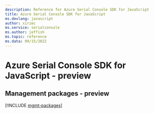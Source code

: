 ```yaml
---
description: Reference for Azure Serial Console SDK for JavaScript
title: Azure Serial Console SDK for JavaScript
ms.devlang: javascript
author: xirzec
ms.service: serialconsole
ms.author: jeffish
ms.topic: reference
ms.data: 09/15/2022
---
```

# Azure Serial Console SDK for JavaScript - preview

## Management packages - preview
[!INCLUDE [mgmt-packages](serial-console-mgmt-index.md)]
